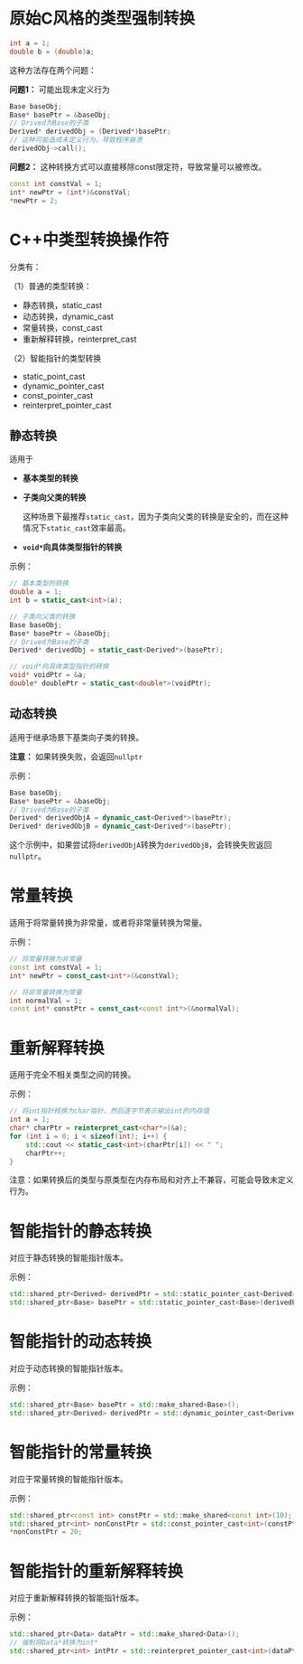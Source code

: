 # 原始C风格的类型强制转换

```C++
int a = 1;
double b = (double)a;
```

这种方法存在两个问题：

**问题1：** 可能出现未定义行为

```C++
Base baseObj;
Base* basePtr = &baseObj;
// Drived为Base的子类
Derived* derivedObj = (Derived*)basePtr;
// 这种可能造成未定义行为，导致程序崩溃
derivedObj->call();
```

**问题2：** 这种转换方式可以直接移除const限定符，导致常量可以被修改。

```C++
const int constVal = 1;
int* newPtr = (int*)&constVal;
*newPtr = 2;
```

# C++中类型转换操作符

分类有：

（1）普通的类型转换：

* 静态转换，static_cast
* 动态转换，dynamic_cast
* 常量转换，const_cast
* 重新解释转换，reinterpret_cast

（2）智能指针的类型转换

* static_point_cast
* dynamic_pointer_cast
* const_pointer_cast
* reinterpret_pointer_cast

## 静态转换

适用于

* **基本类型的转换**
* **子类向父类的转换**

    这种场景下最推荐`static_cast`，因为子类向父类的转换是安全的，而在这种情况下`static_cast`效率最高。

* **`void*`向具体类型指针的转换**

示例：

```C++
// 基本类型的转换
double a = 1;
int b = static_cast<int>(a);

// 子类向父类的转换
Base baseObj;
Base* basePtr = &baseObj;
// Drived为Base的子类
Derived* derivedObj = static_cast<Derived*>(basePtr);

// void*向具体类型指针的转换
void* voidPtr = &a;
double* doublePtr = static_cast<double*>(voidPtr);
```

## 动态转换

适用于继承场景下基类向子类的转换。

**注意：** 如果转换失败，会返回`nullptr`

示例：

```C++
Base baseObj;
Base* basePtr = &baseObj;
// Drived为Base的子类
Derived* derivedObjA = dynamic_cast<Derived*>(basePtr);
Derived* derivedObjB = dynamic_cast<Derived*>(basePtr);
```

这个示例中，如果尝试将`derivedObjA`转换为`derivedObjB`，会转换失败返回`nullptr`。

# 常量转换

适用于将常量转换为非常量，或者将非常量转换为常量。

示例：

```C++
// 将常量转换为非常量
const int constVal = 1;
int* newPtr = const_cast<int*>(&constVal);

// 将非常量转换为常量
int normalVal = 1;
const int* constPtr = const_cast<const int*>(&normalVal);
```

# 重新解释转换

适用于完全不相关类型之间的转换。

示例：

```C++
// 将int指针转换为char指针，然后逐字节表示输出int的内存值
int a = 1;
char* charPtr = reinterpret_cast<char*>(&a);
for (int i = 0; i < sizeof(int); i++) {
    std::cout << static_cast<int>(charPtr[i]) << " ";
    charPtr++;
}
```

注意：如果转换后的类型与原类型在内存布局和对齐上不兼容，可能会导致未定义行为。

# 智能指针的静态转换

对应于静态转换的智能指针版本。

示例：

```C++
std::shared_ptr<Derived> derivedPtr = std::static_pointer_cast<Derived>(basePtr);
std::shared_ptr<Base> basePtr = std::static_pointer_cast<Base>(derivedPtr);
```

# 智能指针的动态转换

对应于动态转换的智能指针版本。

示例：

```C++
std::shared_ptr<Base> basePtr = std::make_shared<Base>();
std::shared_ptr<Derived> derivedPtr = std::dynamic_pointer_cast<Derived>(basePtr);
```

# 智能指针的常量转换

对应于常量转换的智能指针版本。

示例：

```C++
std::shared_ptr<const int> constPtr = std::make_shared<const int>(10);
std::shared_ptr<int> nonConstPtr = std::const_pointer_cast<int>(constPtr);
*nonConstPtr = 20;
```

# 智能指针的重新解释转换

对应于重新解释转换的智能指针版本。

示例：

```C++
std::shared_ptr<Data> dataPtr = std::make_shared<Data>();
// 强制将Data*转换为int*
std::shared_ptr<int> intPtr = std::reinterpret_pointer_cast<int>(dataPtr);
```